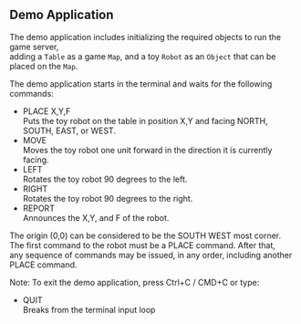 ## Demo Application

The demo application includes initializing the required objects to run the game server,  
adding a `Table` as a game `Map`,  and a toy `Robot` as an `Object` that can be placed on the `Map`.  

The demo application starts in the terminal and waits for the following commands:
* PLACE X,Y,F  
Puts the toy robot on the table in position X,Y and facing NORTH, SOUTH, EAST, or WEST.
* MOVE  
Moves the toy robot one unit forward in the direction it is currently facing.
* LEFT  
Rotates the toy robot 90 degrees to the left.
* RIGHT  
Rotates the toy robot 90 degrees to the right.
* REPORT  
Announces the X,Y, and F of the robot.

The origin (0,0) can be considered to be the SOUTH WEST most corner.  
The first command to the robot must be a PLACE command. After that,  
any sequence of commands may be issued, in any order, including another PLACE command.

Note: To exit the demo application, press Ctrl+C / CMD+C or type:
* QUIT  
Breaks from the terminal input loop